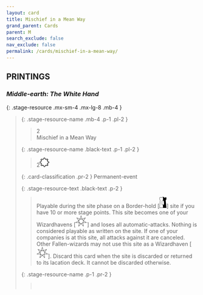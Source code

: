 ```yaml
---
layout: card
title: Mischief in a Mean Way
grand_parent: Cards
parent: M
search_exclude: false
nav_exclude: false
permalink: /cards/mischief-in-a-mean-way/
---
```


## PRINTINGS


### _Middle-earth: The White Hand_

{: .stage-resource .mx-sm-4 .mx-lg-8 .mb-4 }
> {: .stage-resource-name .mb-4 .p-1 .pl-2 }
> > <div class="card-mp">2</div>
> > <div class="card-name">Mischief in a Mean Way</div>
>
> {: .stage-resource-name .black-text .p-1 .pl-2 }
> > 2![](/assets/images/stage-point.svg)
>
> {: .card-classification .pr-2 }
> Permanent-event
>
> {: .stage-resource-text .black-text .p-2 }
> > Playable during the site phase on a Border-hold \[![](/assets/images/border-hold.svg)] site if you have 10 or more stage points. This site becomes one of your Wizardhavens \[![](/assets/images/free-haven.svg)] and loses all automatic-attacks. Nothing is considered playable as written on the site. If one of your companies is at this site, all attacks against it are canceled. Other Fallen-wizards may not use this site as a Wizardhaven \[![](/assets/images/free-haven.svg)]. Discard this card when the site is discarded or returned to its lacation deck. It cannot be discarded otherwise. 
> 
> {: .stage-resource-name .p-1 .pr-2 }
> > <div class="card-shield"></div>
> > <div class="card-corruption">&nbsp;</div>
